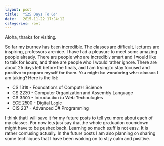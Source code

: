 ```yaml
---
layout: post
title:  "525 Days To Go"
date:   2015-11-22 17:14:12
categories: rant
---
```

Aloha, thanks for visiting.

So far my journey has been incredible. The classes are difficult, lectures are inspiring, professors are nice. I have had a pleasure to meet
some amazing people already. There are people who are incredibly smart and I would like to talk for hours, and there are people who I would
rather ignore. There are about 25 days left before the finals, and I am trying to stay focused and positive to prepare myself for them. You might be
wondering what classes I am taking? Here is the list:

* CS 1310  - Foundations of Computer Science
* CS 2230  - Computer Organization and Assembly Language
* CS 3500  - Introduction to Web Technologies
* ECE 2500 - Digital Logic
* CIS 237  - Advanced C# Programming

I think that I will save it for my future posts to tell you more about each of my classes. For now lets just say that the whole graduation
countdown might have to be pushed back. Learning so much stuff is not easy. It is rather confusing actually. In the future posts I am also
planning on sharing some techniques that I have been working on to stay calm and positive. 
